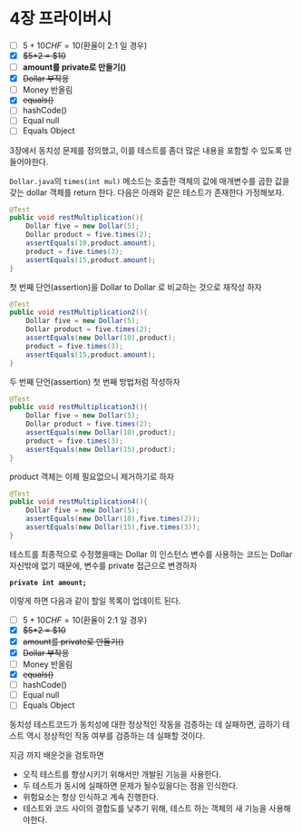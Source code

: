 # 4장 프라이버시

* [ ] $5 + 10CHF = 10$(환율이 2:1  일 경우)
* [x] ~~$5\*2 = $10~~
* [ ] **amount를 private로 만들기()**
* [x] ~~Dollar 부작용~~
* [ ] Money 반올림
* [x] ~~equals()~~
* [ ] hashCode()
* [ ] Equal null
* [ ] Equals Object&#x20;

3장에서 동치성 문제를 정의했고, 이를 테스트를 좀더 많은 내용을 포함할 수 있도록 만들어야한다.

`Dollar.java`의 `times(int mul)` 메소드는 호출한 객체의 값에 매개변수를 곱한 값을 갖는 dollar 객체를 return 한다. 다음은 아래와 같은 테스트가 존재한다 가정해보자.

```java
@Test
public void restMultiplication(){
    Dollar five = new Dollar(5);
    Dollar product = five.times(2);
    assertEquals(10,product.amount);
    product = five.times(3);
    assertEquals(15,product.amount);
}
```

첫 번째 단언(assertion)을 Dollar to Dollar 로 비교하는 것으로 재작성 하자

```java
@Test
public void restMultiplication2(){
    Dollar five = new Dollar(5);
    Dollar product = five.times(2);
    assertEquals(new Dollar(10),product);
    product = five.times(3);
    assertEquals(15,product.amount);
}
```

두 번째 단언(assertion) 첫  번째  방법처럼 작성하자

```java
@Test
public void restMultiplication3(){
    Dollar five = new Dollar(5);
    Dollar product = five.times(2);
    assertEquals(new Dollar(10),product);
    product = five.times(3);
    assertEquals(new Dollar(15),product);
}
```

product 객체는 이제 필요없으니 제거하기로 하자

```java
@Test
public void restMultiplication4(){
    Dollar five = new Dollar(5);
    assertEquals(new Dollar(10),five.times(2));
    assertEquals(new Dollar(15),five.times(3));
}
```

테스트를 최종적으로 수정했을때는 Dollar 의 인스턴스 변수를 사용하는 코드는 Dollar 자신밖에 없기 때문에, 변수를 private 접근으로 변경하자

<pre class="language-java"><code class="lang-java"><strong>private int amount;
</strong></code></pre>

이렇게 하면 다음과 같이 할일 목록이 업데이트 된다.

* [ ] $5 + 10CHF = 10$(환율이 2:1  일 경우)
* [x] ~~$5\*2 = $10~~
* [x] ~~amount를 private로 만들기()~~
* [x] ~~Dollar 부작용~~
* [ ] Money 반올림
* [x] ~~equals()~~
* [ ] hashCode()
* [ ] Equal null
* [ ] Equals Object&#x20;

동치성 테스트코드가 동치성에 대한 정상적인 작동을 검증하는 데 실패하면, 곱하기 테스트 역시 정상적인 작동 여부를 검증하는 데 실패할 것이다.

지금 까지 배운것을 검토하면

* 오직 테스트를 향상시키기 위해서만 개발된 기능을 사용한다.
* 두 테스트가 동시에 실패하면 문제가 될수있을다는 점을 인식한다.
* 위험요소는 항상 인식하고 계속 진행한다.
* 테스트와 코드 사이의 결합도를 낮추기 위해, 테스트 하는 객체의 새 기능을 사용해야한다.
